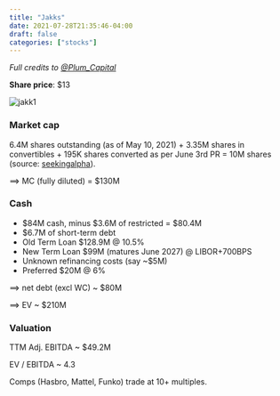 ```yaml
---
title: "Jakks"
date: 2021-07-28T21:35:46-04:00
draft: false
categories: ["stocks"]
---
```


_Full credits to [@Plum_Capital](https://plumcapital.substack.com/)_

**Share price**: $13

![jakk1](/images/jakk1.png)

### Market cap

6.4M shares outstanding (as of May 10, 2021) + 3.35M shares in convertibles + 195K shares converted as per June 3rd PR = 10M shares (source: [seekingalpha](https://seekingalpha.com/article/4434007-jakks-pacific-refi-in-hand-get-ready-for-another-leg-up)).

==> MC (fully diluted) = $130M

### Cash

- $84M cash, minus $3.6M of restricted = $80.4M
- $6.7M of short-term debt
- Old Term Loan $128.9M @ 10.5%
- New Term Loan $99M (matures June 2027) @ LIBOR+700BPS
- Unknown refinancing costs (say ~$5M)
- Preferred $20M @ 6%

==> net debt (excl WC) ~ $80M 

==> EV ~ $210M

### Valuation

TTM Adj. EBITDA ~ $49.2M

EV / EBITDA ~ 4.3

Comps (Hasbro, Mattel, Funko) trade at 10+ multiples.






